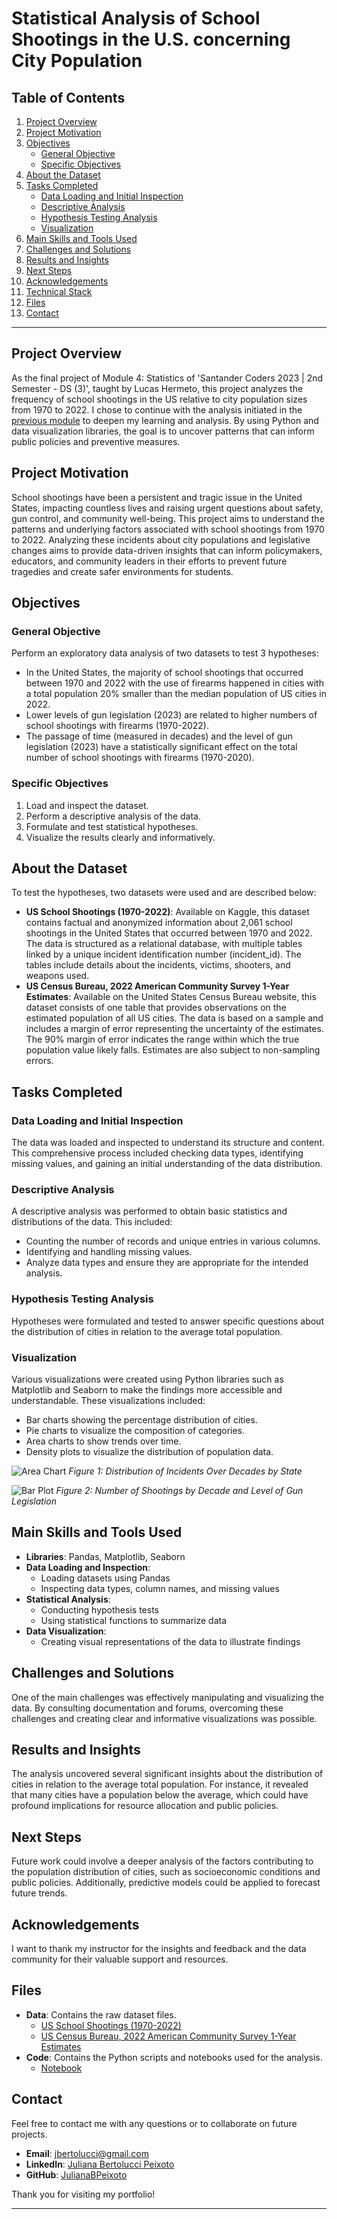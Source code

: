 # Statistical Analysis of School Shootings in the U.S. concerning City Population

## Table of Contents
1. [Project Overview](#project-overview)
2. [Project Motivation](#project-motivation)
3. [Objectives](#objectives)
   - [General Objective](#general-objective)
   - [Specific Objectives](#specific-objectives)
4. [About the Dataset](#about-the-dataset)
5. [Tasks Completed](#tasks-completed)
   - [Data Loading and Initial Inspection](#data-loading-and-initial-inspection)
   - [Descriptive Analysis](#descriptive-analysis)
   - [Hypothesis Testing Analysis](#hypothesis-testing-analysis)
   - [Visualization](#visualization)
6. [Main Skills and Tools Used](#main-skills-and-tools-used)
7. [Challenges and Solutions](#challenges-and-solutions)
8. [Results and Insights](#results-and-insights)
9. [Next Steps](#next-steps)
10. [Acknowledgements](#acknowledgements)
11. [Technical Stack](#technical-stack)
12. [Files](#files)
13. [Contact](#contact)

---

## Project Overview
As the final project of Module 4: Statistics of 'Santander Coders 2023 | 2nd Semester - DS (3)', taught by Lucas Hermeto, this project analyzes the frequency of school shootings in the US relative to city population sizes from 1970 to 2022. I chose to continue with the analysis initiated in the [previous module](https://github.com/julianabpeixoto/neurons-frying/blob/main/santander_coders_2023_2semestre_trilha_data_science_banco_dados_projeto_final/README.md#main-skills-and-features-used) to deepen my learning and analysis. By using Python and data visualization libraries, the goal is to uncover patterns that can inform public policies and preventive measures.

## Project Motivation
School shootings have been a persistent and tragic issue in the United States, impacting countless lives and raising urgent questions about safety, gun control, and community well-being. This project aims to understand the patterns and underlying factors associated with school shootings from 1970 to 2022. Analyzing these incidents about city populations and legislative changes aims to provide data-driven insights that can inform policymakers, educators, and community leaders in their efforts to prevent future tragedies and create safer environments for students.

## Objectives

### General Objective
Perform an exploratory data analysis of two datasets to test 3 hypotheses:
- In the United States, the majority of school shootings that occurred between 1970 and 2022 with the use of firearms happened in cities with a total population 20% smaller than the median population of US cities in 2022.
- Lower levels of gun legislation (2023) are related to higher numbers of school shootings with firearms (1970-2022).
- The passage of time (measured in decades) and the level of gun legislation (2023) have a statistically significant effect on the total number of school shootings with firearms (1970-2020).

### Specific Objectives
1. Load and inspect the dataset.
2. Perform a descriptive analysis of the data.
3. Formulate and test statistical hypotheses.
4. Visualize the results clearly and informatively.

## About the Dataset
To test the hypotheses, two datasets were used and are described below:
- **US School Shootings (1970-2022)**: Available on Kaggle, this dataset contains factual and anonymized information about 2,061 school shootings in the United States that occurred between 1970 and 2022. The data is structured as a relational database, with multiple tables linked by a unique incident identification number (incident_id). The tables include details about the incidents, victims, shooters, and weapons used.
- **US Census Bureau, 2022 American Community Survey 1-Year Estimates**: Available on the United States Census Bureau website, this dataset consists of one table that provides observations on the estimated population of all US cities. The data is based on a sample and includes a margin of error representing the uncertainty of the estimates. The 90% margin of error indicates the range within which the true population value likely falls. Estimates are also subject to non-sampling errors.

## Tasks Completed

### Data Loading and Initial Inspection
The data was loaded and inspected to understand its structure and content. This comprehensive process included checking data types, identifying missing values, and gaining an initial understanding of the data distribution.

### Descriptive Analysis
A descriptive analysis was performed to obtain basic statistics and distributions of the data. This included:
- Counting the number of records and unique entries in various columns.
- Identifying and handling missing values.
- Analyze data types and ensure they are appropriate for the intended analysis.

### Hypothesis Testing Analysis
Hypotheses were formulated and tested to answer specific questions about the distribution of cities in relation to the average total population.

### Visualization
Various visualizations were created using Python libraries such as Matplotlib and Seaborn to make the findings more accessible and understandable. These visualizations included:
- Bar charts showing the percentage distribution of cities.
- Pie charts to visualize the composition of categories.
- Area charts to show trends over time.
- Density plots to visualize the distribution of population data.

![Area Chart](image-1.png)
*Figure 1: Distribution of Incidents Over Decades by State*

![Bar Plot](image-2.png)
*Figure 2: Number of Shootings by Decade and Level of Gun Legislation*


## Main Skills and Tools Used

- **Libraries**: Pandas, Matplotlib, Seaborn
- **Data Loading and Inspection**:
  - Loading datasets using Pandas
  - Inspecting data types, column names, and missing values
- **Statistical Analysis**:
  - Conducting hypothesis tests
  - Using statistical functions to summarize data
- **Data Visualization**:
  - Creating visual representations of the data to illustrate findings

## Challenges and Solutions
One of the main challenges was effectively manipulating and visualizing the data. By consulting documentation and forums, overcoming these challenges and creating clear and informative visualizations was possible.

## Results and Insights
The analysis uncovered several significant insights about the distribution of cities in relation to the average total population. For instance, it revealed that many cities have a population below the average, which could have profound implications for resource allocation and public policies.

## Next Steps
Future work could involve a deeper analysis of the factors contributing to the population distribution of cities, such as socioeconomic conditions and public policies. Additionally, predictive models could be applied to forecast future trends.

## Acknowledgements
I want to thank my instructor for the insights and feedback and the data community for their valuable support and resources.

## Files

- **Data**: Contains the raw dataset files.
  - [US School Shootings (1970-2022)](INCIDENT.csv)
  - [US Census Bureau, 2022 American Community Survey 1-Year Estimates](ACSDT1Y2022.B01003-Data.csv)
- **Code**: Contains the Python scripts and notebooks used for the analysis.
  - [Notebook](jbp_projeto_final_ada_estatistica_I.ipynb)

## Contact

Feel free to contact me with any questions or to collaborate on future projects.

- **Email**: jbertolucci@gmail.com
- **LinkedIn**: [Juliana Bertolucci Peixoto](https://www.linkedin.com/in/julianabpeixoto)
- **GitHub**: [JulianaBPeixoto](https://github.com/julianabpeixoto)

Thank you for visiting my portfolio!

---
